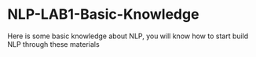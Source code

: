 # NLP-LAB1-Basic-Knowledge
Here is some basic knowledge about NLP, you will know how to start build NLP through these materials

